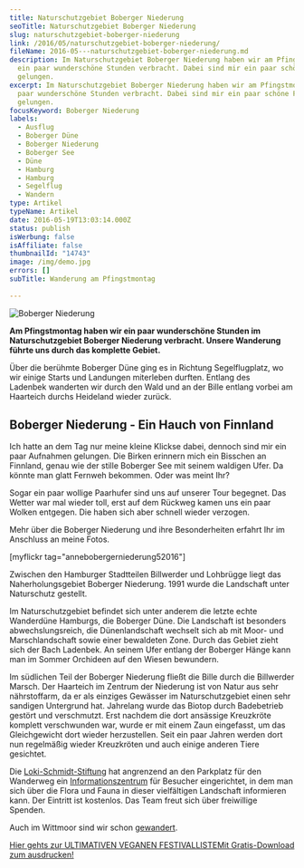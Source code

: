 ```yaml
---
title: Naturschutzgebiet Boberger Niederung
seoTitle: Naturschutzgebiet Boberger Niederung
slug: naturschutzgebiet-boberger-niederung
link: /2016/05/naturschutzgebiet-boberger-niederung/
fileName: 2016-05---naturschutzgebiet-boberger-niederung.md
description: Im Naturschutzgebiet Boberger Niederung haben wir am Pfingstmontag
  ein paar wunderschöne Stunden verbracht. Dabei sind mir ein paar schöne Fotos
  gelungen.
excerpt: Im Naturschutzgebiet Boberger Niederung haben wir am Pfingstmontag ein
  paar wunderschöne Stunden verbracht. Dabei sind mir ein paar schöne Fotos
  gelungen.
focusKeyword: Boberger Niederung
labels:
  - Ausflug
  - Boberger Düne
  - Boberger Niederung
  - Boberger See
  - Düne
  - Hamburg
  - Hamburg
  - Segelflug
  - Wandern
type: Artikel
typeName: Artikel
date: 2016-05-19T13:03:14.000Z
status: publish
isWerbung: false
isAffiliate: false
thumbnailId: "14743"
image: /img/demo.jpg
errors: []
subTitle: Wanderung am Pfingstmontag
  
---
```


![Boberger Niederung](http://cardamonchai.com/wp-content/uploads/2016/05/26506130043_84ea04dd6d_z.jpg)

**Am Pfingstmontag haben wir ein paar wunderschöne Stunden im Naturschutzgebiet
Boberger Niederung verbracht. Unsere Wanderung führte uns durch das komplette
Gebiet.**

Über die berühmte Boberger Düne ging es in Richtung Segelflugplatz, wo wir
einige Starts und Landungen miterleben durften. Entlang des Ladenbek wanderten
wir durch den Wald und an der Bille entlang vorbei am Haarteich durchs Heideland
wieder zurück.

## Boberger Niederung - Ein Hauch von Finnland

Ich hatte an dem Tag nur meine kleine Klickse dabei, dennoch sind mir ein paar
Aufnahmen gelungen. Die Birken erinnern mich ein Bisschen an Finnland, genau wie
der stille Boberger See mit seinem waldigen Ufer. Da könnte man glatt Fernweh
bekommen. Oder was meint Ihr?

Sogar ein paar wollige Paarhufer sind uns auf unserer Tour begegnet. Das Wetter
war mal wieder toll, erst auf dem Rückweg kamen uns ein paar Wolken entgegen.
Die haben sich aber schnell wieder verzogen.

Mehr über die Boberger Niederung und ihre Besonderheiten erfahrt Ihr im
Anschluss an meine Fotos.

[myflickr tag="annebobergerniederung52016"]

Zwischen den Hamburger Stadtteilen Billwerder und Lohbrügge liegt das
Naherholungsgebiet Boberger Niederung. 1991 wurde die Landschaft unter
Naturschutz gestellt.

Im Naturschutzgebiet befindet sich unter anderem die letzte echte Wanderdüne
Hamburgs, die Boberger Düne. Die Landschaft ist besonders abwechslungsreich, die
Dünenlandschaft wechselt sich ab mit Moor- und Marschlandschaft sowie einer
bewaldeten Zone. Durch das Gebiet zieht sich der Bach Ladenbek. An seinem Ufer
entlang der Boberger Hänge kann man im Sommer Orchideen auf den Wiesen
bewundern.

Im südlichen Teil der Boberger Niederung fließt die Bille durch die Billwerder
Marsch. Der Haarteich im Zentrum der Niederung ist von Natur aus sehr
nährstoffarm, da er als einziges Gewässer im Naturschutzgebiet einen sehr
sandigen Untergrund hat. Jahrelang wurde das Biotop durch Badebetrieb gestört
und verschmutzt. Erst nachdem die dort ansässige Kreuzkröte komplett
verschwunden war, wurde er mit einem Zaun eingefasst, um das Gleichgewicht dort
wieder herzustellen. Seit ein paar Jahren werden dort nun regelmäßig wieder
Kreuzkröten und auch einige anderen Tiere gesichtet.

Die [Loki-Schmidt-Stiftung](/2015/09/indian-summer-im-loki-schmidt-garten/) hat
angrenzend an den Parkplatz für den Wanderweg ein
[Informationszentrum](http://www.loki-schmidt-stiftung.de/infohaeuser/boberger_niederung/)
für Besucher eingerichtet, in dem man sich über die Flora und Fauna in dieser
vielfältigen Landschaft informieren kann. Der Eintritt ist kostenlos. Das Team
freut sich über freiwillige Spenden.

Auch im Wittmoor sind wir schon
[gewandert](/2016/01/wandern-im-hamburger-wittmoor/).

[Hier gehts zur ULTIMATIVEN VEGANEN FESTIVALLISTEMit Gratis-Download zum ausdrucken!](/2015/03/die-ultimative-vegane-festivalliste)

  